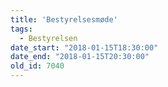 ```yaml
---
title: 'Bestyrelsesmøde'
tags:
  - Bestyrelsen
date_start: "2018-01-15T18:30:00"
date_end: "2018-01-15T20:30:00"
old_id: 7040
---
```

